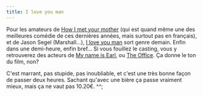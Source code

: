 ```yaml
---
title: I love you man
---
```


Pour les amateurs de [How I met your
mother](http://www.imdb.com/title/tt0460649/) (qui est quand même une des
meilleures comédie de ces dernières années, mais surtout pas en français), et
de Jason Segel (Marshall…), [I love you
man](http://www.imdb.com/title/tt1155056/) sort genre demain. Enfin dans une
demi-heure, enfin bref... Si vous fouillez le casting, vous y retrouverez des
acteurs de [My name is Earl](http://www.imdb.com/title/tt0460091/), ou [The
Office](http://www.imdb.com/title/tt0386676/). Ça donne le ton du film, non?

C'est marrant, pas stupide, pas inoubliable, et c'est une très bonne façon de
passer deux heures. Sachant qu'avec une bière ça passe vraiment mieux, mais ça
ne vaut pas 10.20€. ^^;


